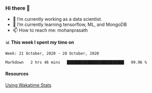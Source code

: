 ### Hi there 👋

- 🔭 I’m currently working as a data scientist.
- 🌱 I’m currently learning tensorflow, ML, and MongoDB
- 📫 How to reach me: mohanprasath

📊 **This week I spent my time on**
<!--START_SECTION:waka-->
```text
Week: 21 October, 2020 - 28 October, 2020

Markdown   2 hrs 46 mins   █████████████████████████   99.96 % 
```
<!--END_SECTION:waka-->

#### Resources
[Using Wakatime Stats](https://github.com/marketplace/actions/waka-readme)
